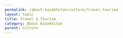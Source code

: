 ```yaml
---
permalink: /about-kazakhstan/culture/travel-tourism
layout: topic
title: Travel & Tourism
category: About Kazakhstan
parent: Culture
---
```

